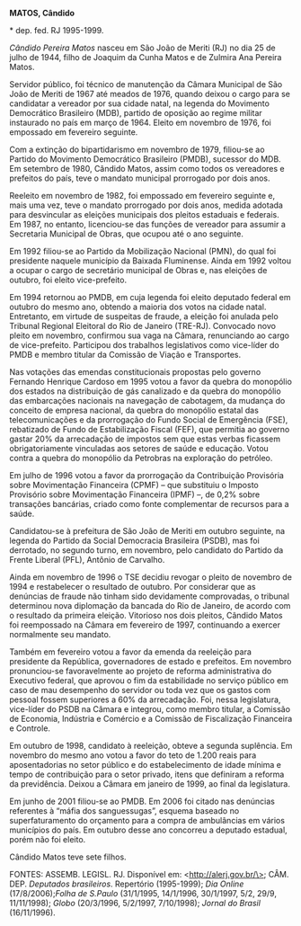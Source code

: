 **MATOS, Cândido**

\* dep. fed. RJ 1995-1999.

*Cândido Pereira Matos* nasceu em São João de Meriti (RJ) no dia 25 de
julho de 1944, filho de Joaquim da Cunha Matos e de Zulmira Ana Pereira
Matos.

Servidor público, foi técnico de manutenção da Câmara Municipal de São
João de Meriti de 1967 até meados de 1976, quando deixou o cargo para se
candidatar a vereador por sua cidade natal, na legenda do Movimento
Democrático Brasileiro (MDB), partido de oposição ao regime militar
instaurado no país em março de 1964. Eleito em novembro de 1976, foi
empossado em fevereiro seguinte.

Com a extinção do bipartidarismo em novembro de 1979, filiou-se ao
Partido do Movimento Democrático Brasileiro (PMDB), sucessor do MDB. Em
setembro de 1980, Cândido Matos, assim como todos os vereadores e
prefeitos do país, teve o mandato municipal prorrogado por dois anos.

Reeleito em novembro de 1982, foi empossado em fevereiro seguinte e,
mais uma vez, teve o mandato prorrogado por dois anos, medida adotada
para desvincular as eleições municipais dos pleitos estaduais e
federais. Em 1987, no entanto, licenciou-se das funções de vereador para
assumir a Secretaria Municipal de Obras, que ocupou até o ano seguinte.

Em 1992 filiou-se ao Partido da Mobilização Nacional (PMN), do qual foi
presidente naquele município da Baixada Fluminense. Ainda em 1992 voltou
a ocupar o cargo de secretário municipal de Obras e, nas eleições de
outubro, foi eleito vice-prefeito.

Em 1994 retornou ao PMDB, em cuja legenda foi eleito deputado federal em
outubro do mesmo ano, obtendo a maioria dos votos na cidade natal.
Entretanto, em virtude de suspeitas de fraude, a eleição foi anulada
pelo Tribunal Regional Eleitoral do Rio de Janeiro (TRE-RJ). Convocado
novo pleito em novembro, confirmou sua vaga na Câmara, renunciando ao
cargo de vice-prefeito. Participou dos trabalhos legislativos como
vice-líder do PMDB e membro titular da Comissão de Viação e Transportes.

Nas votações das emendas constitucionais propostas pelo governo Fernando
Henrique Cardoso em 1995 votou a favor da quebra do monopólio dos
estados na distribuição de gás canalizado e da quebra do monopólio das
embarcações nacionais na navegação de cabotagem, da mudança do conceito
de empresa nacional, da quebra do monopólio estatal das telecomunicações
e da prorrogação do Fundo Social de Emergência (FSE), rebatizado de
Fundo de Estabilização Fiscal (FEF), que permitia ao governo gastar 20%
da arrecadação de impostos sem que estas verbas ficassem
obrigatoriamente vinculadas aos setores de saúde e educação. Votou
contra a quebra do monopólio da Petrobras na exploração do petróleo.

Em julho de 1996 votou a favor da prorrogação da Contribuição Provisória
sobre Movimentação Financeira (CPMF) – que substituiu o Imposto
Provisório sobre Movimentação Financeira (IPMF) –, de 0,2% sobre
transações bancárias, criado como fonte complementar de recursos para a
saúde.

Candidatou-se à prefeitura de São João de Meriti em outubro seguinte, na
legenda do Partido da Social Democracia Brasileira (PSDB), mas foi
derrotado, no segundo turno, em novembro, pelo candidato do Partido da
Frente Liberal (PFL), Antônio de Carvalho.

Ainda em novembro de 1996 o TSE decidiu revogar o pleito de novembro de
1994 e restabelecer o resultado de outubro. Por considerar que as
denúncias de fraude não tinham sido devidamente comprovadas, o tribunal
determinou nova diplomação da bancada do Rio de Janeiro, de acordo com o
resultado da primeira eleição. Vitorioso nos dois pleitos, Cândido Matos
foi reempossado na Câmara em fevereiro de 1997, continuando a exercer
normalmente seu mandato.

Também em fevereiro votou a favor da emenda da reeleição para presidente
da República, governadores de estado e prefeitos. Em novembro
pronunciou-se favoravelmente ao projeto de reforma administrativa do
Executivo federal, que aprovou o fim da estabilidade no serviço público
em caso de mau desempenho do servidor ou toda vez que os gastos com
pessoal fossem superiores a 60% da arrecadação. Foi, nessa legislatura,
vice-líder do PSDB na Câmara e integrou, como membro titular, a Comissão
de Economia, Indústria e Comércio e a Comissão de Fiscalização
Financeira e Controle.

Em outubro de 1998, candidato à reeleição, obteve a segunda suplência.
Em novembro do mesmo ano votou a favor do teto de 1.200 reais para
aposentadorias no setor público e do estabelecimento de idade mínima e
tempo de contribuição para o setor privado, itens que definiram a
reforma da previdência. Deixou a Câmara em janeiro de 1999, ao final da
legislatura.

Em junho de 2001 filiou-se ao PMDB. Em 2006 foi citado nas denúncias
referentes à “máfia dos sanguessugas”, esquema baseado no
superfaturamento do orçamento para a compra de ambulâncias em vários
municípios do país. Em outubro desse ano concorreu a deputado estadual,
porém não foi eleito.

Cândido Matos teve sete filhos.

FONTES: ASSEMB. LEGISL. RJ. Disponível em: \<http://alerj.gov.br/\>;
CÂM. DEP. *Deputados brasileiros*. Repertório (1995-1999); *Dia Online*
(17/8/2006);*Folha de S.Paulo* (31/1/1995, 14/1/1996, 30/1/1997, 5/2,
29/9, 11/11/1998); *Globo* (20/3/1996, 5/2/1997, 7/10/1998); *Jornal do
Brasil* (16/11/1996).

